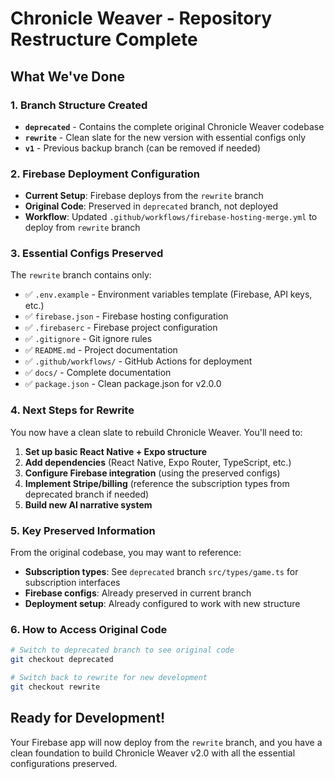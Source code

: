 # Chronicle Weaver - Repository Restructure Complete

## What We've Done

### 1. Branch Structure Created
- **`deprecated`** - Contains the complete original Chronicle Weaver codebase
- **`rewrite`** - Clean slate for the new version with essential configs only
- **`v1`** - Previous backup branch (can be removed if needed)

### 2. Firebase Deployment Configuration
- **Current Setup**: Firebase deploys from the `rewrite` branch
- **Original Code**: Preserved in `deprecated` branch, not deployed
- **Workflow**: Updated `.github/workflows/firebase-hosting-merge.yml` to deploy from `rewrite` branch

### 3. Essential Configs Preserved
The `rewrite` branch contains only:
- ✅ `.env.example` - Environment variables template (Firebase, API keys, etc.)
- ✅ `firebase.json` - Firebase hosting configuration
- ✅ `.firebaserc` - Firebase project configuration
- ✅ `.gitignore` - Git ignore rules
- ✅ `README.md` - Project documentation
- ✅ `.github/workflows/` - GitHub Actions for deployment
- ✅ `docs/` - Complete documentation
- ✅ `package.json` - Clean package.json for v2.0.0

### 4. Next Steps for Rewrite
You now have a clean slate to rebuild Chronicle Weaver. You'll need to:

1. **Set up basic React Native + Expo structure**
2. **Add dependencies** (React Native, Expo Router, TypeScript, etc.)
3. **Configure Firebase integration** (using the preserved configs)
4. **Implement Stripe/billing** (reference the subscription types from deprecated branch if needed)
5. **Build new AI narrative system**

### 5. Key Preserved Information
From the original codebase, you may want to reference:
- **Subscription types**: See `deprecated` branch `src/types/game.ts` for subscription interfaces
- **Firebase configs**: Already preserved in current branch
- **Deployment setup**: Already configured to work with new structure

### 6. How to Access Original Code
```bash
# Switch to deprecated branch to see original code
git checkout deprecated

# Switch back to rewrite for new development
git checkout rewrite
```

## Ready for Development!
Your Firebase app will now deploy from the `rewrite` branch, and you have a clean foundation to build Chronicle Weaver v2.0 with all the essential configurations preserved.
